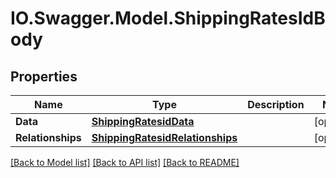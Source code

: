 # IO.Swagger.Model.ShippingRatesIdBody
## Properties

Name | Type | Description | Notes
------------ | ------------- | ------------- | -------------
**Data** | [**ShippingRatesidData**](ShippingRatesidData.md) |  | [optional] 
**Relationships** | [**ShippingRatesidRelationships**](ShippingRatesidRelationships.md) |  | [optional] 

[[Back to Model list]](../README.md#documentation-for-models) [[Back to API list]](../README.md#documentation-for-api-endpoints) [[Back to README]](../README.md)

